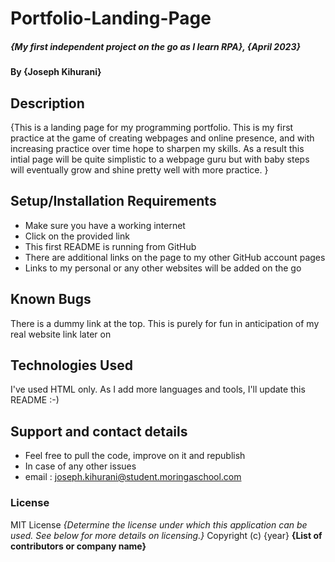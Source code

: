 # Portfolio-Landing-Page
##### {My first independent project on the go as I learn RPA}, {April 2023}
#### By **{Joseph Kihurani}**
## Description
{This is a landing page for my programming portfolio. This is my first practice at the game of creating webpages and online presence, and with increasing practice over time hope to sharpen my skills.  As a result this intial page will be quite simplistic to a webpage guru but with baby steps will eventually grow and shine pretty well with more practice. }
## Setup/Installation Requirements
* Make sure you have a working internet
* Click on the provided link
* This first README is running from GitHub
* There are additional links on the page to my other GitHub account pages 
* Links to my personal or any other websites will be added on the go
## Known Bugs
There is a dummy link at the top. This is purely for fun in anticipation of my real website link later on
## Technologies Used
I've used HTML only. As I add more languages and tools, I'll update this README :-)
## Support and contact details
* Feel free to pull the code, improve on it and republish
* In case of any other issues
* email : joseph.kihurani@student.moringaschool.com
### License
MIT License
*{Determine the license under which this application can be used.  See below for more details on licensing.}*
Copyright (c) {year} **{List of contributors or company name}**
